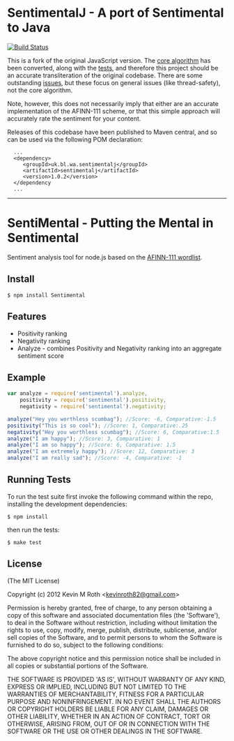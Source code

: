 # SentimentalJ - A port of Sentimental to Java

[![Build Status](https://secure.travis-ci.org/ukwa/SentimentalJ.png)](http://travis-ci.org/ukwa/SentimentalJ)

This is a fork of the original JavaScript version. The [core algorithm](https://github.com/ukwa/SentimentalJ/blob/master/src/main/java/uk/bl/wa/sentimentalj/SentimentalJ.java) has been converted, along with the [tests](https://github.com/ukwa/SentimentalJ/blob/master/src/test/java/uk/bl/wa/sentimentalj/SentimentalJTest.java), and therefore this project should be an accurate transliteration of the original codebase. There are some outstanding [issues](https://github.com/ukwa/SentimentalJ/issues), but these focus on general issues (like thread-safety), not the core algorithm.

Note, however, this does not necessarily imply that either are an accurate implementation of the AFINN-111 scheme, or that this simple approach will accurately rate the sentiment for your content.

Releases of this codebase have been published to Maven central, and so can be used via the following POM declaration:

      ...
      <dependency>
         <groupId>uk.bl.wa.sentimentalj</groupId>
         <artifactId>sentimentalj</artifactId>
         <version>1.0.2</version>
      </dependency
      ...

----

# SentiMental - Putting the Mental in Sentimental
      
  Sentiment analysis tool for node.js based on the [AFINN-111 wordlist](http://www2.imm.dtu.dk/pubdb/views/publication_details.php?id=6010).
  
## Install
    $ npm install Sentimental

## Features

  * Positivity ranking
  * Negativity ranking
  * Analyze - combines Positivity and Negativity ranking into an aggregate sentiment score

## Example
```js
var analyze = require('sentimental').analyze,
    positivity = require('sentimental').positivity,
    negativity = require('sentimental').negativity;

analyze("Hey you worthless scumbag"); //Score: -6, Comparative:-1.5
positivity("This is so cool"); //Score: 1, Comparative:.25
negativity("Hey you worthless scumbag"); //Score: 6, Comparative:1.5
analyze("I am happy"); //Score: 3, Comparative: 1
analyze("I am so happy"); //Score: 6, Comparative: 1.5
analyze("I am extremely happy"); //Score: 12, Comparative: 3
analyze("I am really sad"); //Score: -4, Comparative: -1
```



## Running Tests

To run the test suite first invoke the following command within the repo, installing the development dependencies:

    $ npm install

then run the tests:

    $ make test



## License 

(The MIT License)

Copyright (c) 2012 Kevin M Roth &lt;kevinroth82@gmail.com&gt;

Permission is hereby granted, free of charge, to any person obtaining
a copy of this software and associated documentation files (the
'Software'), to deal in the Software without restriction, including
without limitation the rights to use, copy, modify, merge, publish,
distribute, sublicense, and/or sell copies of the Software, and to
permit persons to whom the Software is furnished to do so, subject to
the following conditions:

The above copyright notice and this permission notice shall be
included in all copies or substantial portions of the Software.

THE SOFTWARE IS PROVIDED 'AS IS', WITHOUT WARRANTY OF ANY KIND,
EXPRESS OR IMPLIED, INCLUDING BUT NOT LIMITED TO THE WARRANTIES OF
MERCHANTABILITY, FITNESS FOR A PARTICULAR PURPOSE AND NONINFRINGEMENT.
IN NO EVENT SHALL THE AUTHORS OR COPYRIGHT HOLDERS BE LIABLE FOR ANY
CLAIM, DAMAGES OR OTHER LIABILITY, WHETHER IN AN ACTION OF CONTRACT,
TORT OR OTHERWISE, ARISING FROM, OUT OF OR IN CONNECTION WITH THE
SOFTWARE OR THE USE OR OTHER DEALINGS IN THE SOFTWARE.
